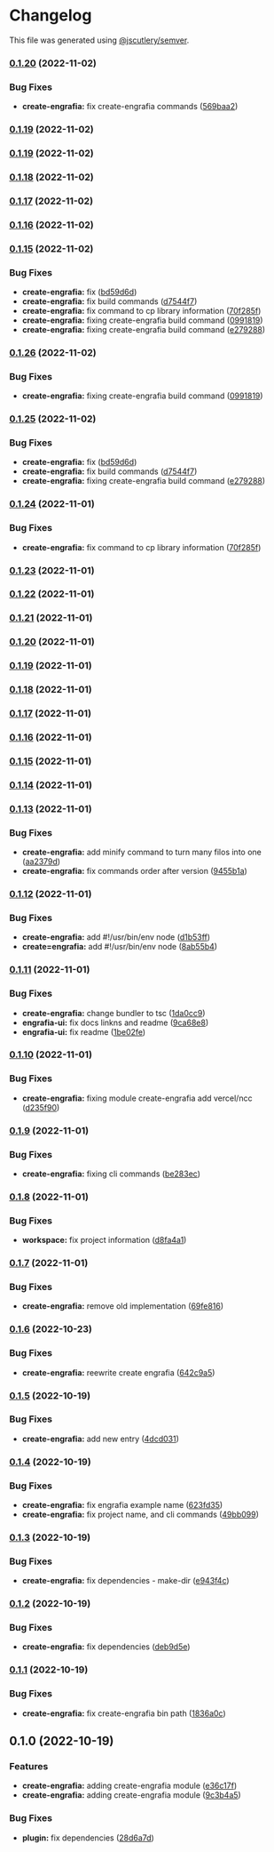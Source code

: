 # Changelog

This file was generated using [@jscutlery/semver](https://github.com/jscutlery/semver).

### [0.1.20](https://github.com/Jucian0/engrafia/compare/@engrafia/create-engrafia@0.1.19...@engrafia/create-engrafia@0.1.20) (2022-11-02)


### Bug Fixes

* **create-engrafia:** fix create-engrafia commands ([569baa2](https://github.com/Jucian0/engrafia/commit/569baa2b2e5175684f7a7b4256d2da6eff063c75))

### [0.1.19](https://github.com/Jucian0/engrafia/compare/@engrafia/create-engrafia@0.1.18...@engrafia/create-engrafia@0.1.19) (2022-11-02)

### [0.1.19](https://github.com/Jucian0/engrafia/compare/@engrafia/create-engrafia@0.1.18...@engrafia/create-engrafia@0.1.19) (2022-11-02)

### [0.1.18](https://github.com/Jucian0/engrafia/compare/@engrafia/create-engrafia@0.1.17...@engrafia/create-engrafia@0.1.18) (2022-11-02)

### [0.1.17](https://github.com/Jucian0/engrafia/compare/@engrafia/create-engrafia@0.1.16...@engrafia/create-engrafia@0.1.17) (2022-11-02)

### [0.1.16](https://github.com/Jucian0/engrafia/compare/@engrafia/create-engrafia@0.1.15...@engrafia/create-engrafia@0.1.16) (2022-11-02)

### [0.1.15](https://github.com/Jucian0/engrafia/compare/@engrafia/create-engrafia@0.1.14...@engrafia/create-engrafia@0.1.15) (2022-11-02)


### Bug Fixes

* **create-engrafia:** fix ([bd59d6d](https://github.com/Jucian0/engrafia/commit/bd59d6dda10bbe5dfdfdcadf19892c5ca8bff654))
* **create-engrafia:** fix build commands ([d7544f7](https://github.com/Jucian0/engrafia/commit/d7544f745674b7179c7e457aa7bff6bee1be1ad4))
* **create-engrafia:** fix command to cp library information ([70f285f](https://github.com/Jucian0/engrafia/commit/70f285f44f168d303689b21c95c32678aa60bcdd))
* **create-engrafia:** fixing create-engrafia build command ([0991819](https://github.com/Jucian0/engrafia/commit/0991819a465e21be8f3fd4b5e1e0eb3053289500))
* **create-engrafia:** fixing create-engrafia build command ([e279288](https://github.com/Jucian0/engrafia/commit/e2792889a9b8d68d5c609fe2348a118c975424d1))

### [0.1.26](https://github.com/Jucian0/engrafia/compare/@engrafia/create-engrafia@0.1.25...@engrafia/create-engrafia@0.1.26) (2022-11-02)


### Bug Fixes

* **create-engrafia:** fixing create-engrafia build command ([0991819](https://github.com/Jucian0/engrafia/commit/0991819a465e21be8f3fd4b5e1e0eb3053289500))

### [0.1.25](https://github.com/Jucian0/engrafia/compare/@engrafia/create-engrafia@0.1.24...@engrafia/create-engrafia@0.1.25) (2022-11-02)


### Bug Fixes

* **create-engrafia:** fix ([bd59d6d](https://github.com/Jucian0/engrafia/commit/bd59d6dda10bbe5dfdfdcadf19892c5ca8bff654))
* **create-engrafia:** fix build commands ([d7544f7](https://github.com/Jucian0/engrafia/commit/d7544f745674b7179c7e457aa7bff6bee1be1ad4))
* **create-engrafia:** fixing create-engrafia build command ([e279288](https://github.com/Jucian0/engrafia/commit/e2792889a9b8d68d5c609fe2348a118c975424d1))

### [0.1.24](https://github.com/Jucian0/engrafia/compare/@engrafia/create-engrafia@0.1.23...@engrafia/create-engrafia@0.1.24) (2022-11-01)


### Bug Fixes

* **create-engrafia:** fix command to cp library information ([70f285f](https://github.com/Jucian0/engrafia/commit/70f285f44f168d303689b21c95c32678aa60bcdd))

### [0.1.23](https://github.com/Jucian0/engrafia/compare/@engrafia/create-engrafia@0.1.22...@engrafia/create-engrafia@0.1.23) (2022-11-01)

### [0.1.22](https://github.com/Jucian0/engrafia/compare/@engrafia/create-engrafia@0.1.21...@engrafia/create-engrafia@0.1.22) (2022-11-01)

### [0.1.21](https://github.com/Jucian0/engrafia/compare/@engrafia/create-engrafia@0.1.20...@engrafia/create-engrafia@0.1.21) (2022-11-01)

### [0.1.20](https://github.com/Jucian0/engrafia/compare/@engrafia/create-engrafia@0.1.19...@engrafia/create-engrafia@0.1.20) (2022-11-01)

### [0.1.19](https://github.com/Jucian0/engrafia/compare/@engrafia/create-engrafia@0.1.18...@engrafia/create-engrafia@0.1.19) (2022-11-01)

### [0.1.18](https://github.com/Jucian0/engrafia/compare/@engrafia/create-engrafia@0.1.17...@engrafia/create-engrafia@0.1.18) (2022-11-01)

### [0.1.17](https://github.com/Jucian0/engrafia/compare/@engrafia/create-engrafia@0.1.16...@engrafia/create-engrafia@0.1.17) (2022-11-01)

### [0.1.16](https://github.com/Jucian0/engrafia/compare/@engrafia/create-engrafia@0.1.15...@engrafia/create-engrafia@0.1.16) (2022-11-01)

### [0.1.15](https://github.com/Jucian0/engrafia/compare/@engrafia/create-engrafia@0.1.14...@engrafia/create-engrafia@0.1.15) (2022-11-01)

### [0.1.14](https://github.com/Jucian0/engrafia/compare/@engrafia/create-engrafia@0.1.13...@engrafia/create-engrafia@0.1.14) (2022-11-01)

### [0.1.13](https://github.com/Jucian0/engrafia/compare/@engrafia/create-engrafia@0.1.12...@engrafia/create-engrafia@0.1.13) (2022-11-01)


### Bug Fixes

* **create-engrafia:** add minify command to turn many filos into one ([aa2379d](https://github.com/Jucian0/engrafia/commit/aa2379d95cce5ba04136626e5de0aaa87ad6e89d))
* **create-engrafia:** fix commands order after version ([9455b1a](https://github.com/Jucian0/engrafia/commit/9455b1aa9c0faa5df0bd4aa266232a4df50b3b5d))

### [0.1.12](https://github.com/Jucian0/engrafia/compare/@engrafia/create-engrafia@0.1.11...@engrafia/create-engrafia@0.1.12) (2022-11-01)


### Bug Fixes

* **create-engrafia:** add #!/usr/bin/env node ([d1b53ff](https://github.com/Jucian0/engrafia/commit/d1b53ffa0782814118b9dad85109627011a771d9))
* **create=engrafia:** add #!/usr/bin/env node ([8ab55b4](https://github.com/Jucian0/engrafia/commit/8ab55b4628a983d4afc390a8e5f1814507e26cd3))

### [0.1.11](https://github.com/Jucian0/engrafia/compare/@engrafia/create-engrafia@0.1.10...@engrafia/create-engrafia@0.1.11) (2022-11-01)


### Bug Fixes

* **create-engrafia:** change bundler to tsc ([1da0cc9](https://github.com/Jucian0/engrafia/commit/1da0cc96e895dd82e6d4281b7594c13ceb069b9e))
* **engrafia-ui:** fix docs linkns and readme ([9ca68e8](https://github.com/Jucian0/engrafia/commit/9ca68e89b1fbe5d258d90d2a036544c4ca209f9e))
* **engrafia-ui:** fix readme ([1be02fe](https://github.com/Jucian0/engrafia/commit/1be02fe56aa7892b33995154315968a5aaec9c86))

### [0.1.10](https://github.com/Jucian0/engrafia/compare/@engrafia/create-engrafia@0.1.9...@engrafia/create-engrafia@0.1.10) (2022-11-01)


### Bug Fixes

* **create-engrafia:** fixing module create-engrafia add vercel/ncc ([d235f90](https://github.com/Jucian0/engrafia/commit/d235f90e1f05d6bf5bf6f98a905969bfa1f09393))

### [0.1.9](https://github.com/Jucian0/engrafia/compare/@engrafia/create-engrafia@0.1.8...@engrafia/create-engrafia@0.1.9) (2022-11-01)


### Bug Fixes

* **create-engrafia:** fixing cli commands ([be283ec](https://github.com/Jucian0/engrafia/commit/be283ecb51d2d9ee6d077cf50a2718591c4ef5d3))

### [0.1.8](https://github.com/Jucian0/engrafia/compare/@engrafia/create-engrafia@0.1.7...@engrafia/create-engrafia@0.1.8) (2022-11-01)


### Bug Fixes

* **workspace:** fix project information ([d8fa4a1](https://github.com/Jucian0/engrafia/commit/d8fa4a1a212154330f4fc3fb93ffab7ea3f5e9a9))

### [0.1.7](https://github.com/Jucian0/engrafia/compare/@engrafia/create-engrafia@0.1.6...@engrafia/create-engrafia@0.1.7) (2022-11-01)


### Bug Fixes

* **create-engrafia:** remove old implementation ([69fe816](https://github.com/Jucian0/engrafia/commit/69fe816dbbfd6039b9f4278b7572c21bbce721cf))

### [0.1.6](https://github.com/Jucian0/engrafia/compare/@engrafia/create-engrafia@0.1.5...@engrafia/create-engrafia@0.1.6) (2022-10-23)


### Bug Fixes

* **create-engrafia:** reewrite create engrafia ([642c9a5](https://github.com/Jucian0/engrafia/commit/642c9a5659dcf3e3a128be0c4d8e1c0ca238586d))

### [0.1.5](https://github.com/Jucian0/engrafia/compare/@engrafia/create-engrafia@0.1.4...@engrafia/create-engrafia@0.1.5) (2022-10-19)


### Bug Fixes

* **create-engrafia:** add new entry ([4dcd031](https://github.com/Jucian0/engrafia/commit/4dcd0311c8bcaa5aa7b41ba5db02ae17ee066dee))

### [0.1.4](https://github.com/Jucian0/engrafia/compare/@engrafia/create-engrafia@0.1.3...@engrafia/create-engrafia@0.1.4) (2022-10-19)


### Bug Fixes

* **create-engrafia:** fix engrafia example name ([623fd35](https://github.com/Jucian0/engrafia/commit/623fd35582cbe4df38efcf8c4cb1f89e6b875d8a))
* **create-engrafia:** fix project name, and cli commands ([49bb099](https://github.com/Jucian0/engrafia/commit/49bb0994df9345fcc9efe37a9a56a59c3dc422f6))

### [0.1.3](https://github.com/Jucian0/engrafia/compare/@engrafia/create-engrafia@0.1.2...@engrafia/create-engrafia@0.1.3) (2022-10-19)


### Bug Fixes

* **create-engrafia:** fix dependencies - make-dir ([e943f4c](https://github.com/Jucian0/engrafia/commit/e943f4cf26c6d22b6c1526ce1ca84cc38a44bd56))

### [0.1.2](https://github.com/Jucian0/engrafia/compare/@engrafia/create-engrafia@0.1.1...@engrafia/create-engrafia@0.1.2) (2022-10-19)


### Bug Fixes

* **create-engrafia:** fix dependencies ([deb9d5e](https://github.com/Jucian0/engrafia/commit/deb9d5e530cf0cf4395f59a003ecffce8c4890c6))

### [0.1.1](https://github.com/Jucian0/engrafia/compare/@engrafia/create-engrafia@0.1.0...@engrafia/create-engrafia@0.1.1) (2022-10-19)


### Bug Fixes

* **create-engrafia:** fix create-engrafia bin  path ([1836a0c](https://github.com/Jucian0/engrafia/commit/1836a0cd3302a9328bfa6664cbc048cfd35b9bbc))

## 0.1.0 (2022-10-19)


### Features

* **create-engrafia:** adding create-engrafia module ([e36c17f](https://github.com/Jucian0/engrafia/commit/e36c17f9ca182cc864a8b9cba84455789e0c286f))
* **create-engrafia:** adding create-engrafia module ([9c3b4a5](https://github.com/Jucian0/engrafia/commit/9c3b4a5b44aff47324fa7e1f43ee0163e28aa388))


### Bug Fixes

* **plugin:** fix dependencies ([28d6a7d](https://github.com/Jucian0/engrafia/commit/28d6a7d959dead0520715213c387879359bdd7f5))
